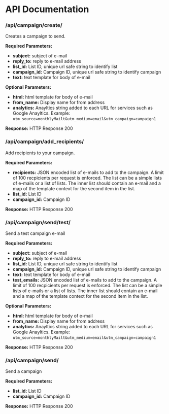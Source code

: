 # API Documentation


### /api/campaign/create/
Creates a campaign to send.

**Required Parameters:**
* **subject:** subject of e-mail
* **reply_to:** reply to e-mail address
* **list_id:** List ID, unique url safe string to identify list
* **campaign_id:** Campaign ID, unique url safe string to identify campaign
* **text:** text template for body of e-mail

**Optional Parameters:**
* **html:** html template for body of e-mail
* **from_name:** Display name for from address
* **analytics:** Anayltics string added to each URL for services such as Google Anayltics.  Example: ``utm_source=monthlyMailt&utm_medium=email&utm_campaign=campaign1``

**Response:**
HTTP Response 200

### /api/campaign/add_recipients/
Add recipients to your campaign.

**Required Parameters:**
* **recipients:** JSON encoded list of e-mails to add to the campaign.  A limit of 100 recpicients per request is enforced.  The list can be a simple lists of e-mails or a list of lists.  The inner list should contain an e-mail and a map of the template context for the second item in the list.
* **list_id:** List ID
* **campaign_id:** Campaign ID

**Response:**
HTTP Response 200

### /api/campaign/send/test/
Send a test campaign e-mail

**Required Parameters:**
* **subject:** subject of e-mail
* **reply_to:** reply to e-mail address
* **list_id:** List ID, unique url safe string to identify list
* **campaign_id:** Campaign ID, unique url safe string to identify campaign
* **text:** text template for body of e-mail
* **test_emails:** JSON encoded list of e-mails to add to the campaign.  A limit of 100 recpicients per request is enforced.  The list can be a simple lists of e-mails or a list of lists.  The inner list should contain an e-mail and a map of the template context for the second item in the list.

**Optional Parameters:**
* **html:** html template for body of e-mail
* **from_name:** Display name for from address
* **analytics:** Anayltics string added to each URL for services such as Google Anayltics.  Example: ``utm_source=monthlyMailt&utm_medium=email&utm_campaign=campaign1``

**Response:**
HTTP Response 200

### /api/campaign/send/
Send a campaign

**Required Parameters:**
* **list_id:** List ID
* **campaign_id:** Campaign ID

**Response:**
HTTP Response 200
